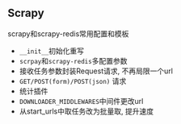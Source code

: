 ## Scrapy
scrapy和scrapy-redis常用配置和模板

- `__init__`初始化重写
- `scrpay`和`scrapy-redis`多配置参数
- 接收任务参数封装Request请求, 不再局限一个url
- `GET/POST(form)/POST(json)` 请求
- 统计插件
- `DOWNLOADER_MIDDLEWARES`中间件更改url
- 从start_urls中取任务改为批量取, 提升速度